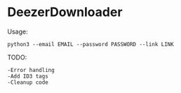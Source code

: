 # DeezerDownloader

Usage:
```
python3 --email EMAIL --password PASSWORD --link LINK
```
TODO:
```
-Error handling
-Add ID3 tags
-Cleanup code
```
